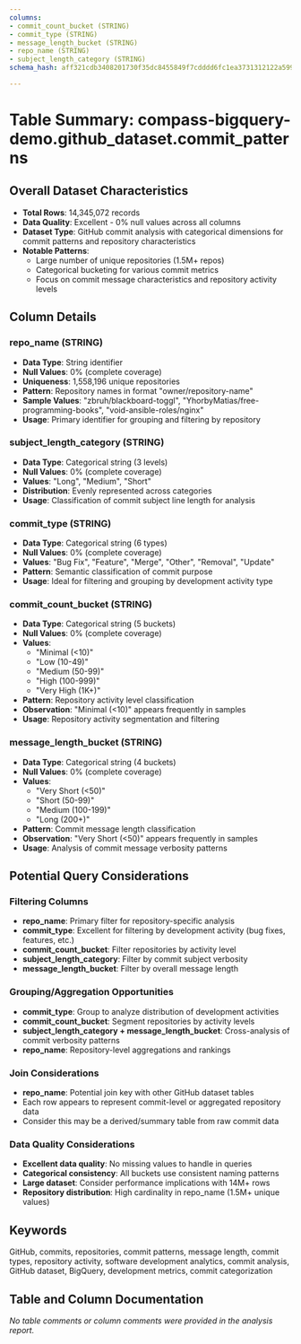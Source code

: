 ```yaml
---
columns:
- commit_count_bucket (STRING)
- commit_type (STRING)
- message_length_bucket (STRING)
- repo_name (STRING)
- subject_length_category (STRING)
schema_hash: aff321cdb3408201730f35dc8455849f7cdddd6fc1ea3731312122a599a2756e

---
```

# Table Summary: compass-bigquery-demo.github_dataset.commit_patterns

## Overall Dataset Characteristics

- **Total Rows**: 14,345,072 records
- **Data Quality**: Excellent - 0% null values across all columns
- **Dataset Type**: GitHub commit analysis with categorical dimensions for commit patterns and repository characteristics
- **Notable Patterns**: 
  - Large number of unique repositories (1.5M+ repos)
  - Categorical bucketing for various commit metrics
  - Focus on commit message characteristics and repository activity levels

## Column Details

### repo_name (STRING)
- **Data Type**: String identifier
- **Null Values**: 0% (complete coverage)
- **Uniqueness**: 1,558,196 unique repositories
- **Pattern**: Repository names in format "owner/repository-name"
- **Sample Values**: "zbruh/blackboard-toggl", "YhorbyMatias/free-programming-books", "void-ansible-roles/nginx"
- **Usage**: Primary identifier for grouping and filtering by repository

### subject_length_category (STRING)  
- **Data Type**: Categorical string (3 levels)
- **Null Values**: 0% (complete coverage)
- **Values**: "Long", "Medium", "Short"
- **Distribution**: Evenly represented across categories
- **Usage**: Classification of commit subject line length for analysis

### commit_type (STRING)
- **Data Type**: Categorical string (6 types)
- **Null Values**: 0% (complete coverage)  
- **Values**: "Bug Fix", "Feature", "Merge", "Other", "Removal", "Update"
- **Pattern**: Semantic classification of commit purpose
- **Usage**: Ideal for filtering and grouping by development activity type

### commit_count_bucket (STRING)
- **Data Type**: Categorical string (5 buckets)
- **Null Values**: 0% (complete coverage)
- **Values**: 
  - "Minimal (<10)"
  - "Low (10-49)" 
  - "Medium (50-99)"
  - "High (100-999)"
  - "Very High (1K+)"
- **Pattern**: Repository activity level classification
- **Observation**: "Minimal (<10)" appears frequently in samples
- **Usage**: Repository activity segmentation and filtering

### message_length_bucket (STRING)
- **Data Type**: Categorical string (4 buckets)
- **Null Values**: 0% (complete coverage)
- **Values**:
  - "Very Short (<50)"
  - "Short (50-99)"
  - "Medium (100-199)" 
  - "Long (200+)"
- **Pattern**: Commit message length classification
- **Observation**: "Very Short (<50)" appears frequently in samples
- **Usage**: Analysis of commit message verbosity patterns

## Potential Query Considerations

### Filtering Columns
- **repo_name**: Primary filter for repository-specific analysis
- **commit_type**: Excellent for filtering by development activity (bug fixes, features, etc.)
- **commit_count_bucket**: Filter repositories by activity level
- **subject_length_category**: Filter by commit subject verbosity
- **message_length_bucket**: Filter by overall message length

### Grouping/Aggregation Opportunities
- **commit_type**: Group to analyze distribution of development activities
- **commit_count_bucket**: Segment repositories by activity levels
- **subject_length_category + message_length_bucket**: Cross-analysis of commit verbosity patterns
- **repo_name**: Repository-level aggregations and rankings

### Join Considerations
- **repo_name**: Potential join key with other GitHub dataset tables
- Each row appears to represent commit-level or aggregated repository data
- Consider this may be a derived/summary table from raw commit data

### Data Quality Considerations
- **Excellent data quality**: No missing values to handle in queries
- **Categorical consistency**: All buckets use consistent naming patterns
- **Large dataset**: Consider performance implications with 14M+ rows
- **Repository distribution**: High cardinality in repo_name (1.5M+ unique values)

## Keywords
GitHub, commits, repositories, commit patterns, message length, commit types, repository activity, software development analytics, commit analysis, GitHub dataset, BigQuery, development metrics, commit categorization

## Table and Column Documentation
*No table comments or column comments were provided in the analysis report.*